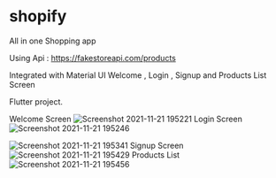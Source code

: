 # shopify
All in one Shopping app 

Using Api : https://fakestoreapi.com/products

Integrated with Material UI
Welcome , Login , Signup and Products List Screen

Flutter project.

Welcome Screen
![Screenshot 2021-11-21 195221](https://user-images.githubusercontent.com/89484385/142766222-55a79eca-b74a-464f-9fee-44e4e894628c.png)
Login Screen
![Screenshot 2021-11-21 195246](https://user-images.githubusercontent.com/89484385/142766228-270b7c00-2389-4726-86c2-9a482abbb614.png)

![Screenshot 2021-11-21 195341](https://user-images.githubusercontent.com/89484385/142766235-0c331fe6-223f-41f7-9e82-e660f4baaddd.png)
Signup Screen
![Screenshot 2021-11-21 195429](https://user-images.githubusercontent.com/89484385/142766241-7c95dcb2-edae-4452-9e4e-15181d02c6c3.png)
Products List
![Screenshot 2021-11-21 195456](https://user-images.githubusercontent.com/89484385/142766250-c12ab7f6-7b96-451c-9e9d-a4d09ae41c58.png)


